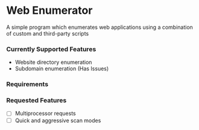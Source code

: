 # Web Enumerator
A simple program which enumerates web applications using a combination of custom and third-party scripts

### Currently Supported Features
* Website directory enumeration
* Subdomain enumeration (Has Issues)

### Requirements

### Requested Features
- [ ] Multiprocessor requests
- [ ] Quick and aggressive scan modes

